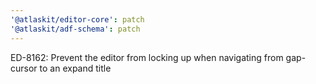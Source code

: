 ```yaml
---
'@atlaskit/editor-core': patch
'@atlaskit/adf-schema': patch
---
```


ED-8162: Prevent the editor from locking up when navigating from gap-cursor to an expand title
